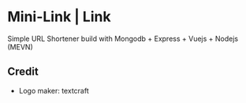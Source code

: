 # Mini-Link | Link
Simple URL Shortener build with Mongodb + Express + Vuejs + Nodejs (MEVN)

## Credit
- Logo maker: textcraft
